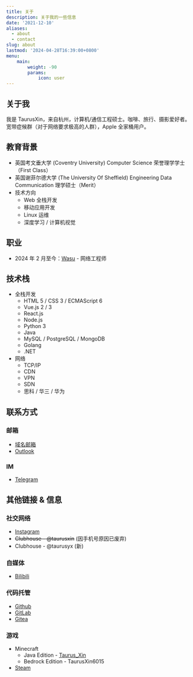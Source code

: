 ```yaml
---
title: 关于
description: 关于我的一些信息
date: '2021-12-10'
aliases:
  - about
  - contact
slug: about
lastmod: '2024-04-28T16:39:00+0800'
menu:
    main: 
        weight: -90
        params:
            icon: user
---
```


## 关于我

我是 TaurusXin，来自杭州，计算机/通信工程硕士。咖啡、旅行、摄影爱好者。宽带症候群（对于网络要求极高的人群），Apple 全家桶用户。

## 教育背景

- 英国考文垂大学 (Coventry University) Computer Science 荣誉理学学士（First Class）
- 英国谢菲尔德大学 (The University Of Sheffield) Engineering Data Communication 理学硕士（Merit）
- 技术方向
  - Web 全栈开发
  - 移动应用开发
  - Linux 运维
  - 深度学习 / 计算机视觉

## 职业

- 2024 年 2 月至今：[Wasu](https://www.wasu.com.cn/) - 网络工程师

## 技术栈

- 全栈开发
  - HTML 5 / CSS 3 / ECMAScript 6
  - Vue.js 2 / 3
  - React.js
  - Node.js
  - Python 3
  - Java
  - MySQL / PostgreSQL / MongoDB
  - Golang
  - .NET
- 网络
  - TCP/IP
  - CDN
  - VPN
  - SDN
  - 思科 / 华三 / 华为

## 联系方式

### 邮箱

- [域名邮箱](mailto:i@taurusxin.com)
- [Outlook](mailto:taurusxin@outlook.com)

### IM

- [Telegram](https://t.me/taurusxin)

## 其他链接 & 信息

### 社交网络

- [Instagram](https://www.instagram.com/taurus_yx/)
- ~~Clubhouse - @taurusxin~~ (因手机号原因已废弃)
- Clubhouse - @taurusyx (新)

### 自媒体

- [Bilibili](https://space.bilibili.com/4360325)

### 代码托管

- [Github](https://github.com/taurusxin)
- [GitLab](https://gitlab.com/taurusxin)
- [Gitea](https://git.taurusxin.com)

### 游戏

- Minecraft
  - Java Edition - [Taurus_Xin](https://namemc.com/profile/Taurus_Xin.1)
  - Bedrock Edition - TaurusXin6015
- [Steam](https://steamcommunity.com/id/taurusyx/)
